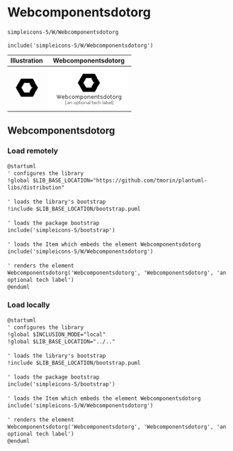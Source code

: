 # Webcomponentsdotorg


```text
simpleicons-5/W/Webcomponentsdotorg
```

```text
include('simpleicons-5/W/Webcomponentsdotorg')
```



| Illustration | Webcomponentsdotorg |
| :---: | :---: |
| ![illustration for Illustration](../../simpleicons-5/W/Webcomponentsdotorg.png) | ![illustration for Webcomponentsdotorg](../../simpleicons-5/W/Webcomponentsdotorg.Local.png) |




## Webcomponentsdotorg

### Load remotely
```plantuml
@startuml
' configures the library
!global $LIB_BASE_LOCATION="https://github.com/tmorin/plantuml-libs/distribution"

' loads the library's bootstrap
!include $LIB_BASE_LOCATION/bootstrap.puml

' loads the package bootstrap
include('simpleicons-5/bootstrap')

' loads the Item which embeds the element Webcomponentsdotorg
include('simpleicons-5/W/Webcomponentsdotorg')

' renders the element
Webcomponentsdotorg('Webcomponentsdotorg', 'Webcomponentsdotorg', 'an optional tech label')
@enduml
```

### Load locally
```plantuml
@startuml
' configures the library
!global $INCLUSION_MODE="local"
!global $LIB_BASE_LOCATION="../.."

' loads the library's bootstrap
!include $LIB_BASE_LOCATION/bootstrap.puml

' loads the package bootstrap
include('simpleicons-5/bootstrap')

' loads the Item which embeds the element Webcomponentsdotorg
include('simpleicons-5/W/Webcomponentsdotorg')

' renders the element
Webcomponentsdotorg('Webcomponentsdotorg', 'Webcomponentsdotorg', 'an optional tech label')
@enduml
```

